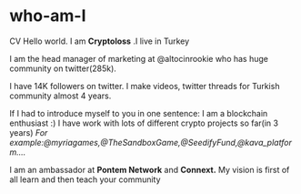 # who-am-I
CV
Hello world. I am **Cryptoloss**
.I live in Turkey

I am the head manager of marketing at @altocinrookie who has huge community on twitter(285k). 

I have 14K followers on twitter. 
I make videos, twitter threads for Turkish community almost 4 years.

 If I had to introduce myself to you in one sentence: I am a blockchain enthusiast :)
I have work with lots of different crypto projects so far(in 3 years) 
_For example:@myriagames,@TheSandboxGame,@SeedifyFund,@kava_platform...._


I am an ambassador at **Pontem Network** and **Connext.**
My vision is first of all learn and then teach your community
